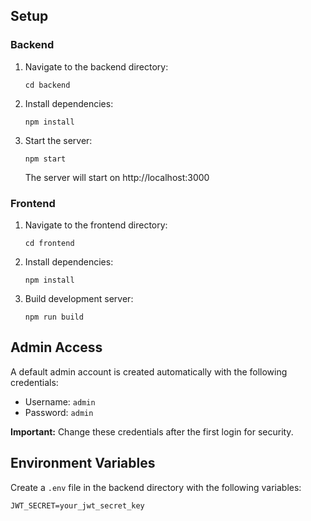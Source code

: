 ## Setup

### Backend

1. Navigate to the backend directory:
   ```
   cd backend
   ```

2. Install dependencies:
   ```
   npm install
   ```

3. Start the server:
   ```
   npm start
   ```
   The server will start on http://localhost:3000

### Frontend

1. Navigate to the frontend directory:
   ```
   cd frontend
   ```

2. Install dependencies:
   ```
   npm install
   ```

3. Build development server:
   ```
   npm run build
   ```

## Admin Access

A default admin account is created automatically with the following credentials:

- Username: `admin`
- Password: `admin`

**Important:** Change these credentials after the first login for security.

## Environment Variables

Create a `.env` file in the backend directory with the following variables:

```
JWT_SECRET=your_jwt_secret_key
```
